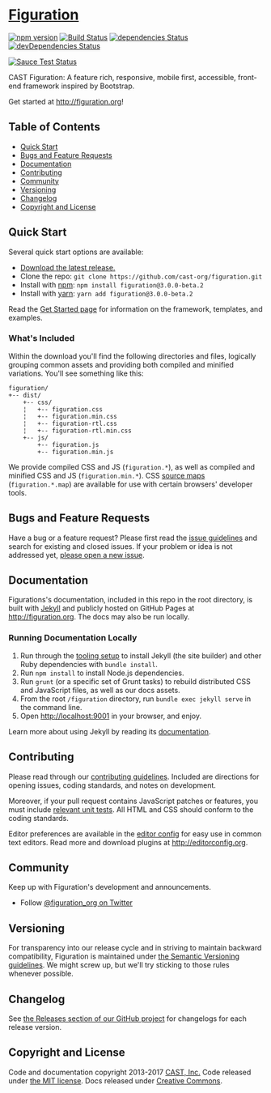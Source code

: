 # [Figuration](http://figuration.org)

[![npm version](https://img.shields.io/npm/v/figuration.svg)](https://www.npmjs.com/package/figuration)
[![Build Status](https://img.shields.io/travis/cast-org/figuration/master.svg)](https://travis-ci.org/cast-org/figuration)
[![dependencies Status](https://img.shields.io/david/cast-org/figuration.svg)](https://david-dm.org/cast-org/figuration)
[![devDependencies Status](https://img.shields.io/david/dev/cast-org/figuration.svg)](https://david-dm.org/cast-org/figuration?type=dev)

[![Sauce Test Status](https://saucelabs.com/browser-matrix/figuration.svg)](https://saucelabs.com/u/figuration)

CAST Figuration: A feature rich, responsive, mobile first, accessible, front-end framework inspired by Bootstrap.

Get started at <http://figuration.org>!

## Table of Contents

- [Quick Start](#quick-start)
- [Bugs and Feature Requests](#bugs-and-feature-requests)
- [Documentation](#documentation)
- [Contributing](#contributing)
- [Community](#community)
- [Versioning](#versioning)
- [Changelog](#changelog)
- [Copyright and License](#copyright-and-license)

## Quick Start

Several quick start options are available:

- [Download the latest release.](https://github.com/cast-org/figuration/archive/v3.0.0-beta.2.zip)
- Clone the repo: `git clone https://github.com/cast-org/figuration.git`
- Install with [npm](https://www.npmjs.com): `npm install figuration@3.0.0-beta.2`
- Install with [yarn](https://yarnpkg.com/): `yarn add figuration@3.0.0-beta.2`

Read the [Get Started page](http://figuration.org/get-started/quick-start/) for information on the framework, templates, and examples.


### What's Included

Within the download you'll find the following directories and files, logically grouping common assets and providing both compiled and minified variations. You'll see something like this:

```
figuration/
+-- dist/
    +-- css/
    ¦   +-- figuration.css
    ¦   +-- figuration.min.css
    ¦   +-- figuration-rtl.css
    ¦   +-- figuration-rtl.min.css
    +-- js/
        +-- figuration.js
        +-- figuration.min.js
```

We provide compiled CSS and JS (`figuration.*`), as well as compiled and minified CSS and JS (`figuration.min.*`). CSS [source maps](https://developers.google.com/web/tools/chrome-devtools/javascript/source-maps) (`figuration.*.map`) are available for use with certain browsers' developer tools.


## Bugs and Feature Requests

Have a bug or a feature request? Please first read the [issue guidelines](https://github.com/cast-org/figuration/blob/master/CONTRIBUTING.md#using-the-issue-tracker) and search for existing and closed issues. If your problem or idea is not addressed yet, [please open a new issue](https://github.com/cast-org/figuration/issues/new).


## Documentation

Figurations's documentation, included in this repo in the root directory, is built with [Jekyll](http://jekyllrb.com) and publicly hosted on GitHub Pages at <http://figuration.org>. The docs may also be run locally.


### Running Documentation Locally

1. Run through the [tooling setup](https://github.com/cast-org/figuration/blob/master/docs/get-started/build-tools.md#tooling-setup) to install Jekyll (the site builder) and other Ruby dependencies with `bundle install`.
2. Run `npm install` to install Node.js dependencies.
4. Run `grunt` (or a specific set of Grunt tasks) to rebuild distributed CSS and JavaScript files, as well as our docs assets.
5. From the root `/figuration` directory, run `bundle exec jekyll serve` in the command line.
6. Open <http://localhost:9001> in your browser, and enjoy.

Learn more about using Jekyll by reading its [documentation](http://jekyllrb.com/docs/home/).


## Contributing

Please read through our [contributing guidelines](https://github.com/cast-org/figuration/blob/master/CONTRIBUTING.md). Included are directions for opening issues, coding standards, and notes on development.

Moreover, if your pull request contains JavaScript patches or features, you must include [relevant unit tests](https://github.com/cast-org/figuration/tree/master/js/tests). All HTML and CSS should conform to the coding standards.

Editor preferences are available in the [editor config](https://github.com/cast-org/figuration/blob/master/.editorconfig) for easy use in common text editors. Read more and download plugins at <http://editorconfig.org>.

## Community

Keep up with Figuration's development and announcements.

- Follow [@figuration_org on Twitter](https://twitter.com/figuration_org)

## Versioning

For transparency into our release cycle and in striving to maintain backward compatibility, Figuration is maintained under [the Semantic Versioning guidelines](http://semver.org/). We might screw up, but we'll try sticking to those rules whenever possible.


## Changelog

See [the Releases section of our GitHub project](https://github.com/cast-org/figuration/releases) for changelogs for each release version.


## Copyright and License

Code and documentation copyright 2013-2017 [CAST, Inc.](http://www.cast.org) Code released under [the MIT license](https://github.com/cast-org/figuration/blob/master/LICENSE). Docs released under [Creative Commons](https://github.com/cast-org/figuration/blob/master/docs/LICENSE).
